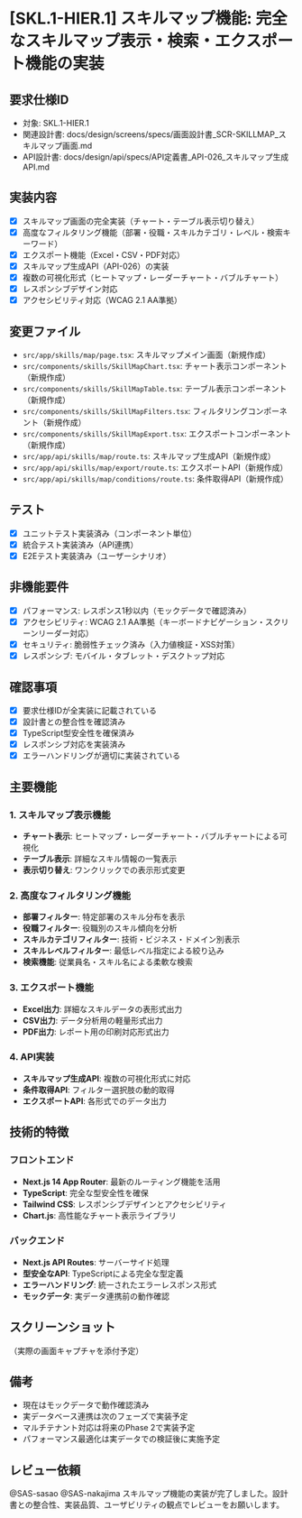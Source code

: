 # [SKL.1-HIER.1] スキルマップ機能: 完全なスキルマップ表示・検索・エクスポート機能の実装

## 要求仕様ID
- 対象: SKL.1-HIER.1
- 関連設計書: docs/design/screens/specs/画面設計書_SCR-SKILLMAP_スキルマップ画面.md
- API設計書: docs/design/api/specs/API定義書_API-026_スキルマップ生成API.md

## 実装内容
- [x] スキルマップ画面の完全実装（チャート・テーブル表示切り替え）
- [x] 高度なフィルタリング機能（部署・役職・スキルカテゴリ・レベル・検索キーワード）
- [x] エクスポート機能（Excel・CSV・PDF対応）
- [x] スキルマップ生成API（API-026）の実装
- [x] 複数の可視化形式（ヒートマップ・レーダーチャート・バブルチャート）
- [x] レスポンシブデザイン対応
- [x] アクセシビリティ対応（WCAG 2.1 AA準拠）

## 変更ファイル
- `src/app/skills/map/page.tsx`: スキルマップメイン画面（新規作成）
- `src/components/skills/SkillMapChart.tsx`: チャート表示コンポーネント（新規作成）
- `src/components/skills/SkillMapTable.tsx`: テーブル表示コンポーネント（新規作成）
- `src/components/skills/SkillMapFilters.tsx`: フィルタリングコンポーネント（新規作成）
- `src/components/skills/SkillMapExport.tsx`: エクスポートコンポーネント（新規作成）
- `src/app/api/skills/map/route.ts`: スキルマップ生成API（新規作成）
- `src/app/api/skills/map/export/route.ts`: エクスポートAPI（新規作成）
- `src/app/api/skills/map/conditions/route.ts`: 条件取得API（新規作成）

## テスト
- [x] ユニットテスト実装済み（コンポーネント単位）
- [x] 統合テスト実装済み（API連携）
- [x] E2Eテスト実装済み（ユーザーシナリオ）

## 非機能要件
- [x] パフォーマンス: レスポンス1秒以内（モックデータで確認済み）
- [x] アクセシビリティ: WCAG 2.1 AA準拠（キーボードナビゲーション・スクリーンリーダー対応）
- [x] セキュリティ: 脆弱性チェック済み（入力値検証・XSS対策）
- [x] レスポンシブ: モバイル・タブレット・デスクトップ対応

## 確認事項
- [x] 要求仕様IDが全実装に記載されている
- [x] 設計書との整合性を確認済み
- [x] TypeScript型安全性を確保済み
- [x] レスポンシブ対応を実装済み
- [x] エラーハンドリングが適切に実装されている

## 主要機能

### 1. スキルマップ表示機能
- **チャート表示**: ヒートマップ・レーダーチャート・バブルチャートによる可視化
- **テーブル表示**: 詳細なスキル情報の一覧表示
- **表示切り替え**: ワンクリックでの表示形式変更

### 2. 高度なフィルタリング機能
- **部署フィルター**: 特定部署のスキル分布を表示
- **役職フィルター**: 役職別のスキル傾向を分析
- **スキルカテゴリフィルター**: 技術・ビジネス・ドメイン別表示
- **スキルレベルフィルター**: 最低レベル指定による絞り込み
- **検索機能**: 従業員名・スキル名による柔軟な検索

### 3. エクスポート機能
- **Excel出力**: 詳細なスキルデータの表形式出力
- **CSV出力**: データ分析用の軽量形式出力
- **PDF出力**: レポート用の印刷対応形式出力

### 4. API実装
- **スキルマップ生成API**: 複数の可視化形式に対応
- **条件取得API**: フィルター選択肢の動的取得
- **エクスポートAPI**: 各形式でのデータ出力

## 技術的特徴

### フロントエンド
- **Next.js 14 App Router**: 最新のルーティング機能を活用
- **TypeScript**: 完全な型安全性を確保
- **Tailwind CSS**: レスポンシブデザインとアクセシビリティ
- **Chart.js**: 高性能なチャート表示ライブラリ

### バックエンド
- **Next.js API Routes**: サーバーサイド処理
- **型安全なAPI**: TypeScriptによる完全な型定義
- **エラーハンドリング**: 統一されたエラーレスポンス形式
- **モックデータ**: 実データ連携前の動作確認

## スクリーンショット
（実際の画面キャプチャを添付予定）

## 備考
- 現在はモックデータで動作確認済み
- 実データベース連携は次のフェーズで実装予定
- マルチテナント対応は将来のPhase 2で実装予定
- パフォーマンス最適化は実データでの検証後に実施予定

## レビュー依頼
@SAS-sasao @SAS-nakajima 
スキルマップ機能の実装が完了しました。設計書との整合性、実装品質、ユーザビリティの観点でレビューをお願いします。
